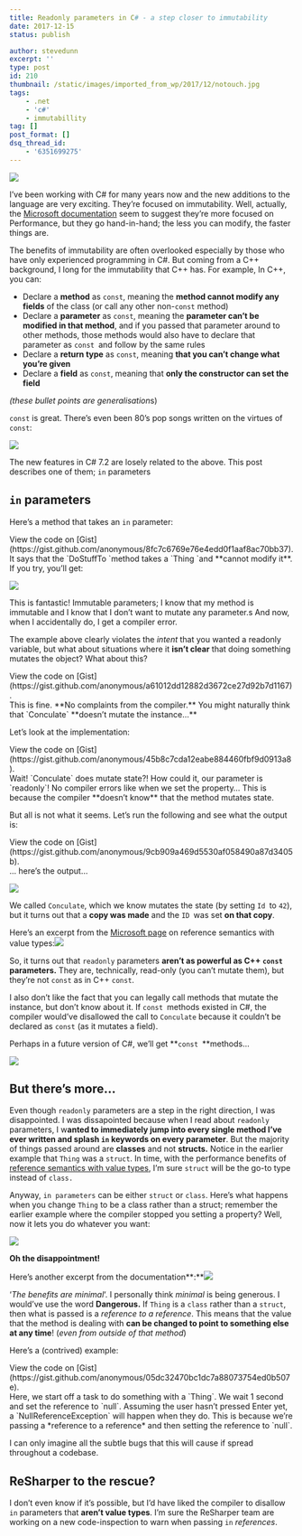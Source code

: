 ```yaml
---
title: Readonly parameters in C# - a step closer to immutability
date: 2017-12-15
status: publish

author: stevedunn
excerpt: ''
type: post
id: 210
thumbnail: /static/images/imported_from_wp/2017/12/notouch.jpg
tags:
    - .net
    - 'c#'
    - immutabillity
tag: []
post_format: []
dsq_thread_id:
    - '6351699275'
---
```

![](/static/images/imported_from_wp/2017/12/notouch.jpg)

I’ve been working with C# for many years now and the new additions to the language are very exciting. They’re focused on immutability. Well, actually, the [Microsoft documentation](https://docs.microsoft.com/en-us/dotnet/csharp/reference-semantics-with-value-types) seem to suggest they’re more focused on Performance, but they go hand-in-hand; the less you can modify, the faster things are.

The benefits of immutability are often overlooked especially by those who have only experienced programming in C#. But coming from a C++ background, I long for the immutability that C++ has. For example, In C++, you can:

- Declare a **method** as `const`, meaning the **method cannot modify any fields** of the class (or call any other non-`const` method)
- Declare a **parameter** as `const`, meaning the **parameter can’t be modified in that method**, and if you passed that parameter around to other methods, those methods would also have to declare that parameter as `const `and follow by the same rules
- Declare a **return type** as `const`, meaning **that you can’t change what you’re given**
- Declare a **field** as `const`, meaning that **only the constructor can set the field**

*(these bullet points are generalisation*s)

`const` is great. There’s even been 80’s pop songs written on the virtues of `const`:

![](/static/images/imported_from_wp/2017/12/img_5a3447c6abf31.png)

 The new features in C# 7.2 are losely related to the above. This post describes one of them; `in` parameters

`in` parameters
---------------

Here’s a method that takes an `in` parameter:

<div class="oembed-gist"><script src="https://gist.github.com/anonymous/8fc7c6769e76e4edd0f1aaf8ac70bb37.js"></script><noscript>View the code on [Gist](https://gist.github.com/anonymous/8fc7c6769e76e4edd0f1aaf8ac70bb37).</noscript></div>It says that the `DoStuffTo `method takes a `Thing `and **cannot modify it**. If you try, you’ll get:

![](/static/images/imported_from_wp/2017/12/img_5a3197d6498aa.png)

This is fantastic! Immutable parameters; I know that my method is immutable and I know that I don’t want to mutate any parameter.s And now, when I accidentally do, I get a compiler error.

The example above clearly violates the *intent* that you wanted a readonly variable, but what about situations where it **isn’t clear** that doing something mutates the object? What about this?

<div class="oembed-gist"><script src="https://gist.github.com/anonymous/a61012dd12882d3672ce27d92b7d1167.js"></script><noscript>View the code on [Gist](https://gist.github.com/anonymous/a61012dd12882d3672ce27d92b7d1167).</noscript></div>This is fine. **No complaints from the compiler.** You might naturally think that `Conculate` **doesn’t mutate the instance…**

Let’s look at the implementation:

<div class="oembed-gist"><script src="https://gist.github.com/anonymous/45b8c7cda12eabe884460fbf9d0913a8.js"></script><noscript>View the code on [Gist](https://gist.github.com/anonymous/45b8c7cda12eabe884460fbf9d0913a8).</noscript></div>Wait! `Conculate` does mutate state?! How could it, our parameter is `readonly`! No compiler errors like when we set the property… This is because the compiler **doesn’t know** that the method mutates state.

But all is not what it seems. Let’s run the following and see what the output is:

<div class="oembed-gist"><script src="https://gist.github.com/anonymous/9cb909a469d5530af058490a87d3405b.js"></script><noscript>View the code on [Gist](https://gist.github.com/anonymous/9cb909a469d5530af058490a87d3405b).</noscript></div>… here’s the output…

![](/static/images/imported_from_wp/2017/12/img_5a343a2d072d8.png)

We called `Conculate`, which we know mutates the state (by setting `Id `to `42`), but it turns out that a **copy was made** and the `ID `was set **on that copy**.

Here’s an excerpt from the [Microsoft page](https://docs.microsoft.com/en-us/dotnet/csharp/reference-semantics-with-value-types) on reference semantics with value types:![](/static/images/imported_from_wp/2017/12/img_5a3199e3f373f.png)

So, it turns out that `readonly` parameters **aren’t as powerful as C++ `const` parameters.** They are, technically, read-only (you can’t mutate them), but they’re not `const` as in C++ `const`.

I also don’t like the fact that you can legally call methods that mutate the instance, but don’t know about it. If `const `methods existed in C#, the compiler would’ve disallowed the call to `Conculate` because it couldn’t be declared as `const` (as it mutates a field).

Perhaps in a future version of C#, we’ll get **`const `**methods…

![](/static/images/imported_from_wp/2017/12/img_5a34415973c7f.png)

But there’s more…
-----------------

Even though `readonly` parameters are a step in the right direction, I was disappointed. I was dissapointed because when I read about `readonly` parameters, I w**anted to immediately jump into every single method I’ve ever written and splash `in` keywords on every parameter**. But the majority of things passed around are **classes** and not **structs.** Notice in the earlier example that `Thing` was a `struct`. In time, with the performance benefits of [reference semantics with value types](https://docs.microsoft.com/en-us/dotnet/csharp/reference-semantics-with-value-types), I’m sure `struct` will be the go-to type instead of `class.`

Anyway, `in parameters` can be either `struct` or `class`. Here’s what happens when you change `Thing` to be a class rather than a struct; remember the earlier example where the compiler stopped you setting a property? Well, now it lets you do whatever you want:

![](/static/images/imported_from_wp/2017/12/img_5a319bb28deb0.png)

**Oh the disappointment!**

Here’s another excerpt from the documentation**:**![](/static/images/imported_from_wp/2017/12/img_5a319bd891a2e.png)

‘*The benefits are minimal*‘. I personally think *minimal* is being generous. I would’ve use the word **Dangerous.** If `Thing` is a `class` rather than a `struct`, then what is passed is a *reference to a reference*. This means that the value that the method is dealing with **can be changed to point to something else at any time**! (*even from outside of that method*)

Here’s a (contrived) example:

<div class="oembed-gist"><script src="https://gist.github.com/anonymous/05dc32470bc1dc7a88073754ed0b507e.js"></script><noscript>View the code on [Gist](https://gist.github.com/anonymous/05dc32470bc1dc7a88073754ed0b507e).</noscript></div>Here, we start off a task to do something with a `Thing`. We wait 1 second and set the reference to `null`. Assuming the user hasn’t pressed Enter yet, a `NullReferenceException` will happen when they do. This is because we’re passing a *reference to a reference* and then setting the reference to `null`.

I can only imagine all the subtle bugs that this will cause if spread throughout a codebase.

ReSharper to the rescue?
------------------------

I don’t even know if it’s possible, but I’d have liked the compiler to disallow `in` parameters that **aren’t value types**. I’m sure the ReSharper team are working on a new code-inspection to warn when passing `in` _references_.